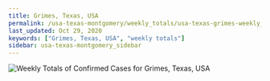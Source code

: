 ```yaml
---
title: Grimes, Texas, USA
permalink: /usa-texas-montgomery/weekly_totals/usa-texas-grimes-weekly_totals.html
last_updated: Oct 29, 2020
keywords: ["Grimes, Texas, USA", "weekly totals"]
sidebar: usa-texas-montgomery_sidebar
---
```


![Weekly Totals of Confirmed Cases for Grimes, Texas, USA](/covid_tracker/images/graphs/usa-texas-grimes-weekly_totals_graph.png)
